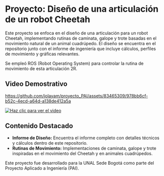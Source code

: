# Proyecto: Diseño de una articulación de un robot Cheetah

Este proyecto se enfoca en el diseño de una articulación para un robot Cheetah, implementando rutinas de caminata, galope y trote basadas en el movimiento natural de un animal cuadrúpedo. El diseño se encuentra en el repositorio junto con el informe de ingeniería que incluye cálculos, perfiles de movimiento y gráficas relevantes.

Se empleó ROS (Robot Operating System) para controlar la rutina de movimiento de esta articulación 2R.

## Video Demostrativo


https://github.com/jolayam/proyecto_PAI/assets/83465309/978bb6cf-b52c-4ecd-a64d-a138de412a5a





[![Haz clic para ver el video](https://img.youtube.com/vi/u8weWuxakLc/maxresdefault.jpg)](https://youtu.be/u8weWuxakLc)

## Contenido Destacado

- **Informe de Diseño:** Encuentra el informe completo con detalles técnicos y cálculos dentro de este repositorio.
- **Rutinas de Movimiento:** Implementaciones de caminata, galope y trote inspiradas en el movimiento del Cheetah y en animales cuadrúpedos.

Este proyecto fue desarrollado para la UNAL Sede Bogotá como parte del Proyecto Aplicado a Ingeniería (PAI).

